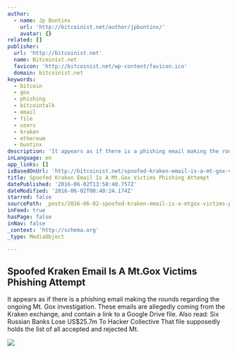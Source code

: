```yaml
---
author:
  - name: Jp Buntinx
    url: 'http://bitcoinist.net/author/jpbuntinx/'
    avatar: {}
related: []
publisher:
  url: 'http://bitcoinist.net'
  name: Bitcoinist.net
  favicon: 'http://bitcoinist.net/wp-content/favicon.ico'
  domain: bitcoinist.net
keywords:
  - bitcoin
  - gox
  - phishing
  - bitcointalk
  - email
  - file
  - users
  - kraken
  - ethereum
  - buntinx
description: 'It appears as if there is a phishing email making the rounds regarding the ongoing Mt. Gox investigation. These emails are allegedly coming from the Kraken exchange, and contain a link to a Google Drive file. Also read: Six Russian Banks Lose US$25.7m To Hacker Collective That file supposedly holds the list of all accepted and rejected Mt.'
inLanguage: en
app_links: []
isBasedOnUrl: 'http://bitcoinist.net/spoofed-kraken-email-is-a-mt-gox-victims-phishing-attempt/'
title: Spoofed Kraken Email Is A Mt.Gox Victims Phishing Attempt
datePublished: '2016-06-02T13:58:40.757Z'
dateModified: '2016-06-02T08:40:24.174Z'
starred: false
sourcePath: _posts/2016-06-02-spoofed-kraken-email-is-a-mtgox-victims-phishing-attempt.md
inFeed: true
hasPage: false
inNav: false
_context: 'http://schema.org'
_type: MediaObject

---
```

<article style=""><h1>Spoofed Kraken Email Is A Mt.Gox Victims Phishing Attempt</h1><p>It appears as if there is a phishing email making the rounds regarding the ongoing Mt. Gox investigation. These emails are allegedly coming from the Kraken exchange, and contain a link to a Google Drive file. Also read: Six Russian Banks Lose US$25.7m To Hacker Collective That file supposedly holds the list of all accepted and rejected Mt.</p><img src="http://bitcoinist.net/wp-content/uploads/2016/06/shutterstock_178125287.jpg" /></article>